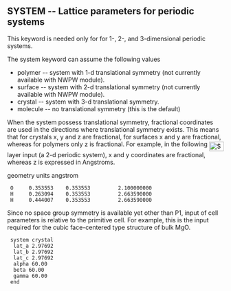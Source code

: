 ## SYSTEM -- Lattice parameters for periodic systems

This keyword is needed only for for 1-, 2-, and 3-dimensional periodic
systems.

The system keyword can assume the following values

  - polymer -- system with 1-d translational symmetry (not currently
    available with NWPW module).
  - surface -- system with 2-d translational symmetry (not currently
    available with NWPW module).
  - crystal -- system with 3-d translational symmetry.
  - molecule -- no translational symmetry (this is the default)

When the system possess translational symmetry, fractional coordinates
are used in the directions where translational symmetry exists. This
means that for crystals x, y and z are fractional, for surfaces x and y
are fractional, whereas for polymers only z is fractional. For example,
in the following <img alt="$H_{2}O$" src="https://raw.githubusercontent.com/wiki/nwchemgit/nwchem/svgs/d7fc8f229a929f93c03b951b7fe40bf0.svg?invert_in_darkmode&sanitize=true" align=middle width="33.934725pt" height="22.38192pt"/> layer input (a 2-d periodic system), x and y
coordinates are fractional, whereas z is expressed in Angstroms.

geometry units angstrom

` O     0.353553    0.353553         2.100000000`  
` H     0.263094    0.353553         2.663590000`  
` H     0.444007    0.353553         2.663590000`

Since no space group symmetry is available yet other than P1, input of
cell parameters is relative to the primitive cell. For example, this is
the input required for the cubic face-centered type structure of bulk
MgO.

` system crystal`  
`  lat_a 2.97692`  
`  lat_b 2.97692`  
`  lat_c 2.97692 `  
`  alpha 60.00 `  
`  beta 60.00 `  
`  gamma 60.00`  
` end`
